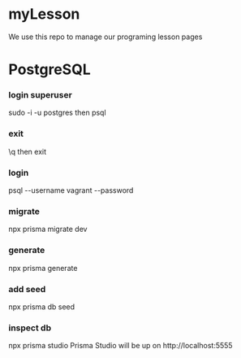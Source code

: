 # myLesson
We use this repo to manage our programing lesson pages


# PostgreSQL
### login superuser
 sudo -i -u postgres
 then 
 psql

### exit
 \q
 then
 exit

### login 
 psql --username vagrant --password

### migrate 
 npx prisma migrate dev

### generate
 npx prisma generate


### add seed
 npx prisma db seed

### inspect db
 npx prisma studio
 Prisma Studio will be up on http://localhost:5555
 

